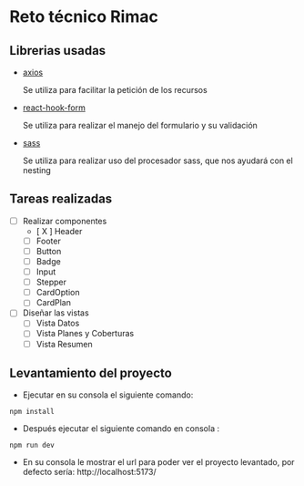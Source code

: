 # Reto técnico Rimac


## Librerias usadas
   - [axios](https://www.npmjs.com/package/axios)
      
      Se utiliza para facilitar la petición de los recursos
   - [react-hook-form](https://www.npmjs.com/package/react-hook-form)
      
      Se utiliza para realizar el manejo del formulario y su validación
   - [sass](https://www.npmjs.com/package/sass)

      Se utiliza para realizar uso del procesador sass, que nos ayudará con el nesting

   
   

## Tareas realizadas
   - [ ] Realizar componentes
      - [ X ] Header
      - [ ] Footer
      - [ ] Button 
      - [ ] Badge
      - [ ] Input
      - [ ] Stepper
      - [ ] CardOption
      - [ ] CardPlan
   - [ ] Diseñar las vistas
      - [ ] Vista Datos
      - [ ] Vista Planes y Coberturas
      - [ ] Vista Resumen

## Levantamiento del proyecto
   - Ejecutar en su consola el siguiente comando: 
   ```
   npm install
   ```
   - Después ejecutar el siguiente comando en consola : 
   ```
   npm run dev
   ```
   - En su consola le mostrar el url para poder ver el proyecto levantado, por defecto sería:
   http://localhost:5173/


